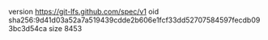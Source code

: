version https://git-lfs.github.com/spec/v1
oid sha256:9d41d03a52a7a519439cdde2b606e1fcf33dd52707584597fecdb093bc3d54ca
size 8453
